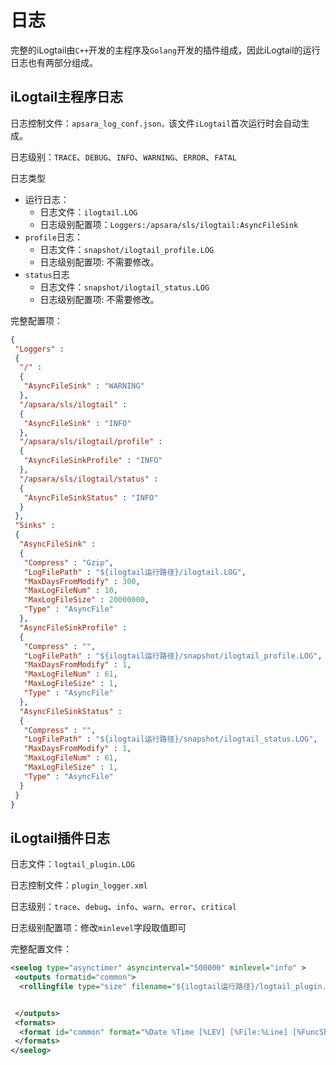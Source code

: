 # 日志

完整的iLogtail由`C++`开发的主程序及`Golang`开发的插件组成，因此iLogtail的运行日志也有两部分组成。

## iLogtail主程序日志

日志控制文件：`apsara_log_conf.json，`该文件`iLogtail`首次运行时会自动生成。

日志级别：`TRACE`、`DEBUG`、`INFO`、`WARNING`、`ERROR`、`FATAL`

日志类型

* 运行日志：
  * 日志文件：`ilogtail.LOG`
  * 日志级别配置项：`Loggers:/apsara/sls/ilogtail:AsyncFileSink`
* `profile`日志：
  * 日志文件：`snapshot/ilogtail_profile.LOG`
  * 日志级别配置项: 不需要修改。
* `status`日志
  * 日志文件：`snapshot/ilogtail_status.LOG`
  * 日志级别配置项: 不需要修改。

完整配置项：

```json
{
 "Loggers" :
 {
  "/" :
  {
   "AsyncFileSink" : "WARNING"
  },
  "/apsara/sls/ilogtail" :
  {
   "AsyncFileSink" : "INFO"
  },
  "/apsara/sls/ilogtail/profile" :
  {
   "AsyncFileSinkProfile" : "INFO"
  },
  "/apsara/sls/ilogtail/status" :
  {
   "AsyncFileSinkStatus" : "INFO"
  }
 },
 "Sinks" :
 {
  "AsyncFileSink" :
  {
   "Compress" : "Gzip",
   "LogFilePath" : "${ilogtail运行路径}/ilogtail.LOG",
   "MaxDaysFromModify" : 300,
   "MaxLogFileNum" : 10,
   "MaxLogFileSize" : 20000000,
   "Type" : "AsyncFile"
  },
  "AsyncFileSinkProfile" :
  {
   "Compress" : "",
   "LogFilePath" : "${ilogtail运行路径}/snapshot/ilogtail_profile.LOG",
   "MaxDaysFromModify" : 1,
   "MaxLogFileNum" : 61,
   "MaxLogFileSize" : 1,
   "Type" : "AsyncFile"
  },
  "AsyncFileSinkStatus" :
  {
   "Compress" : "",
   "LogFilePath" : "${ilogtail运行路径}/snapshot/ilogtail_status.LOG",
   "MaxDaysFromModify" : 1,
   "MaxLogFileNum" : 61,
   "MaxLogFileSize" : 1,
   "Type" : "AsyncFile"
  }
 }
}
```

## iLogtail插件日志

日志文件：`logtail_plugin.LOG`

日志控制文件：`plugin_logger.xml`

日志级别：`trace`、`debug`、`info`、`warn`、`error`、`critical`

日志级别配置项：修改`minlevel`字段取值即可

完整配置文件：

```xml
<seelog type="asynctimer" asyncinterval="500000" minlevel="info" >
 <outputs formatid="common">
  <rollingfile type="size" filename="${ilogtail运行路径}/logtail_plugin.LOG" maxsize="2097152" maxrolls="10"/>


 </outputs>
 <formats>
  <format id="common" format="%Date %Time [%LEV] [%File:%Line] [%FuncShort] %Msg%n" />
 </formats>
</seelog>
```
